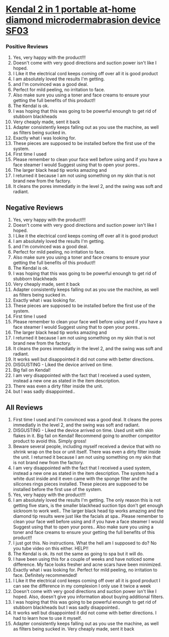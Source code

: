 # [Kendal 2 in 1 portable at-home diamond microdermabrasion device SF03](https://products.checkmycream.com/products/Kendal-2-in-1-portable-at-home-diamond-microdermabrasion-device-SF03.html)

### Positive Reviews

<ol>
      <li>Yes, very happy with the product!!!</li>
      <li>Doesn&#x27;t come with very good directions and suction power isn&#x27;t like I hoped.</li>
      <li>I Like it the electrical cord keeps coming off over all it is good product</li>
      <li>I am absolutely loved the results I&#x27;m getting.</li>
      <li>and I&#x27;m convinced was a good deal.</li>
      <li>Perfect for mild peeling, no irritation to face.</li>
      <li>Also make sure you using a toner and face creams to ensure your getting the full benefits of this product!!</li>
      <li>The Kendal is ok.</li>
      <li>I was hoping that this was going to be powerful enoungh to get rid of stubborn blackheads</li>
      <li>Very cheaply made, sent it back</li>
      <li>Adapter consistently keeps falling out as you use the machine, as well as filters being sucked in.</li>
      <li>Exactly what i was looking for.</li>
      <li>These pieces are supposed to be installed before the first use of the system.</li>
      <li>First time I used</li>
      <li>Please remember to clean your face well before using and if you have a face steamer I would Suggest using that to open your pores..</li>
      <li>The larger black head tip works amazing and</li>
      <li>I returned it because I am not using something on my skin that is not brand new from the factory.</li>
      <li>It cleans the pores immediatly in the level 2, and the swing was soft and radiant.</li>
</ol>


<h2>Negative Reviews</h2>
<ol>
<li> Yes, very happy with the product!!!</li>
<li> Doesn&#x27;t come with very good directions and suction power isn&#x27;t like I hoped.</li>
<li> I Like it the electrical cord keeps coming off over all it is good product</li>
<li> I am absolutely loved the results I&#x27;m getting.</li>
<li> and I&#x27;m convinced was a good deal.</li>
<li> Perfect for mild peeling, no irritation to face.</li>
<li> Also make sure you using a toner and face creams to ensure your getting the full benefits of this product!!</li>
<li> The Kendal is ok.</li>
<li> I was hoping that this was going to be powerful enoungh to get rid of stubborn blackheads</li>
<li> Very cheaply made, sent it back</li>
<li> Adapter consistently keeps falling out as you use the machine, as well as filters being sucked in.</li>
<li> Exactly what i was looking for.</li>
<li> These pieces are supposed to be installed before the first use of the system.</li>
<li> First time I used</li>
<li> Please remember to clean your face well before using and if you have a face steamer I would Suggest using that to open your pores..</li>
<li> The larger black head tip works amazing and</li>
<li> I returned it because I am not using something on my skin that is not brand new from the factory.</li>
<li> It cleans the pores immediatly in the level 2, and the swing was soft and radiant.</li>
<li> It works well but disappointed it did not come with better directions.  </li>
<li> DISGUSTING - Liked the device arrived on time.</li>
<li> Big fail on Kendal!</li>
<li> I am very disappointed with the fact that I received a used system, instead a new one as stated in the item description.</li>
<li> There was even a dirty filter inside the unit.</li>
<li> but I was sadly disappointed..</li>
</ol>

<h2>All Reviews</h2>

<ol>
    <li> First time I used and I&#x27;m convinced was a good deal. It cleans the pores immediatly in the level 2, and the swing was soft and radiant.</li>
    <li> DISGUSTING - Liked the device arrived on time. Used unit with skin flakes in it. Big fail on Kendal! Recommend going to another competitor product to avoid this. Simply gross!</li>
    <li> Beware several people, including myself received a device that with no shrink wrap on the box or unit itself. There was even a dirty filter inside the unit. I returned it because I am not using something on my skin that is not brand new from the factory.</li>
    <li> I am very disappointed with the fact that I received a used system, instead a new one as stated in the item description. The system had a white dust inside and it even came with the sponge filter and the silicones rings pieces installed. These pieces are supposed to be installed before the first use of the system.</li>
    <li> Yes, very happy with the product!!!</li>
    <li> I am absolutely loved the results I&#x27;m getting. The only reason this is not getting five stars, is the smaller blackhead suction tips don&#x27;t get enough sickroom to work well.. The larger black head tip works amazing and the diamond tip results were just like the facials at spa.. Please remember to clean your face well before using and if you have a face steamer I would Suggest using that to open your pores.. Also make sure you using a toner and face creams to ensure your getting the full benefits of this product!!</li>
    <li> I just got this.  No instructions. What the hell am  I supposed to do?  No you tube video on this either. HELP!!</li>
    <li> The Kendal is ok. its not the same as going to spa but it will do.</li>
    <li> I have been using this for a couple of weeks and have noticed some difference. My face looks fresher and acne scars have been minimized.</li>
    <li> Exactly what i was looking for. Perfect for mild peeling, no irritation to face. Definitely recommended!</li>
    <li> I Like it the electrical cord keeps coming off over all it is good product I can see the difference in my complexion I only use it twice a week</li>
    <li> Doesn&#x27;t come with very good directions and suction power isn&#x27;t like I hoped. Also, doesn&#x27;t give you information about buying additional filters.</li>
    <li> I was hoping that this was going to be powerful enoungh to get rid of stubborn blackheads but I was sadly disappointed..</li>
    <li> It works well but disappointed it did not come with better directions.  I had to learn how to use it myself.</li>
    <li> Adapter consistently keeps falling out as you use the machine, as well as filters being sucked in. Very cheaply made, sent it back</li>
</ol>




